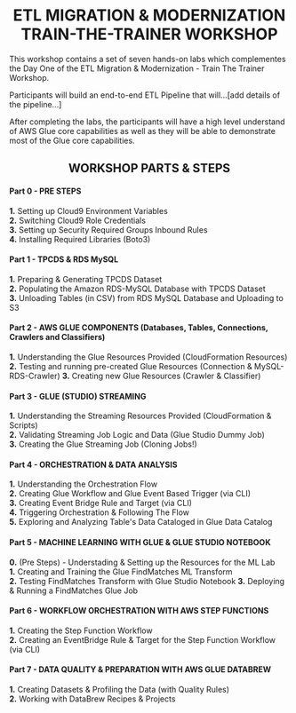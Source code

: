 <h1 id="toc_0" align="center">
ETL MIGRATION & MODERNIZATION
<br/>TRAIN-THE-TRAINER WORKSHOP
</h1>

This workshop contains a set of seven hands-on labs which complementes the Day One of the ETL Migration & Modernization - Train The Trainer Workshop.

Participants will build an end-to-end ETL Pipeline that will...[add details of the pipeline...]
  
After completing the labs, the participants will have a high level understand of AWS Glue core capabilities as well as they will be able to demonstrate most of the Glue core capabilities. 

<h2 id="toc_0" align="center">
WORKSHOP PARTS & STEPS
</h2>

#### Part 0 - PRE STEPS
**1.** Setting up Cloud9 Environment Variables  
**2.** Switching Cloud9 Role Credentials  
**3.** Setting up Security Required Groups Inbound Rules  
**4.** Installing Required Libraries (Boto3)

#### Part 1 - TPCDS & RDS MySQL
**1.** Preparing & Generating TPCDS Dataset  
**2.** Populating the Amazon RDS-MySQL Database with TPCDS Dataset  
**3.** Unloading Tables (in CSV) from RDS MySQL Database and Uploading to S3


#### Part 2 - AWS GLUE COMPONENTS (Databases, Tables, Connections, Crawlers and Classifiers)
**1.** Understanding the Glue Resources Provided (CloudFormation Resources)  
**2.** Testing and running pre-created Glue Resources (Connection & MySQL-RDS-Crawler)
**3.** Creating new Glue Resources (Crawler & Classifier)

#### Part 3 - GLUE (STUDIO) STREAMING
**1.** Understanding the Streaming Resources Provided (CloudFormation & Scripts)  
**2.** Validating Streaming Job Logic and Data (Glue Studio Dummy Job)  
**3.** Creating the Glue Streaming Job (Cloning Jobs!)

#### Part 4 - ORCHESTRATION & DATA ANALYSIS
**1.** Understanding the Orchestration Flow  
**2.** Creating Glue Workflow and Glue Event Based Trigger (via CLI)  
**3.** Creating Event Bridge Rule and Target (via CLI)  
**4.** Triggering Orchestration & Following The Flow  
**5.** Exploring and Analyzing Table's Data Cataloged in Glue Data Catalog

#### Part 5 - MACHINE LEARNING WITH GLUE & GLUE STUDIO NOTEBOOK
**0.** (Pre Steps) - Understading & Setting up the Resources for the ML Lab  
**1.** Creating and Training the Glue FindMatches ML Transform  
**2.** Testing FindMatches Transform with Glue Studio Notebook
**3.** Deploying & Running a FindMatches Glue Job 

#### Part 6 - WORKFLOW ORCHESTRATION WITH AWS STEP FUNCTIONS
**1.** Creating the Step Function Workflow  
**2.** Creating an EventBridge Rule & Target for the Step Function Workflow (via CLI) 

#### Part 7 - DATA QUALITY & PREPARATION WITH AWS GLUE DATABREW
**1.** Creating Datasets & Profiling the Data (with Quality Rules)  
**2.** Working with DataBrew Recipes & Projects  
